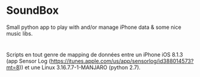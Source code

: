 # SoundBox
Small python app to play with and/or manage iPhone data &amp; some nice music libs.
#
Scripts en tout genre de mapping de données entre un iPhone iOS 8.1.3 (app Sensor Log (https://itunes.apple.com/us/app/sensorlog/id388014573?mt=8)) et une Linux 3.16.7.7-1-MANJARO (python 2.7).
